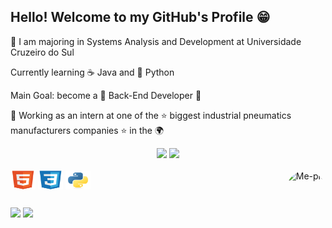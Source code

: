 ## Hello! Welcome to my GitHub's Profile 😁

📖 I am majoring in Systems Analysis and Development at Universidade Cruzeiro do Sul

Currently learning ☕ Java and 🐍 Python

Main Goal: become a 🌟 Back-End Developer 🌟

👔 Working as an intern at one of the ⭐ biggest industrial pneumatics manufacturers companies ⭐ in the 🌍

<div align="center"
  <a href="https://github.com/LorienCast">
  <img  width="48%" src="https://github-readme-stats.vercel.app/api?username=MarcosDomingos&show_icons=true&title_color=0ab86b&icon_color=0ab86b&theme=midnight-purple&include_all_commits=true&count_private=true"/>
  <img  width="50%"  src="https://github-readme-stats.vercel.app/api/top-langs/?username=LorienCast&title_color=0ab86b&layout=compact&langs_count=7&theme=midnight-purple"/>
</div>
<div style="display: inline_block"><br>
  <img align="center" alt="LoCa-HTML" height="30" width="40" src="https://raw.githubusercontent.com/devicons/devicon/master/icons/html5/html5-original.svg">
  <img align="center" alt="LoCa-CSS" height="30" width="40" src="https://raw.githubusercontent.com/devicons/devicon/master/icons/css3/css3-original.svg">
  <img align="center" alt="LoCa-Python" height="30" width="40" src="https://raw.githubusercontent.com/devicons/devicon/master/icons/python/python-original.svg">
  <img align="right" alt="Me-pic" height="150" style="border-radius:50px;" src="https://cdn.discordapp.com/attachments/1022283929459380226/1022284015639740506/Design_sem_nome.gif">
</div>

  ##


<div> 

  <a href = "mailto:marcos_zac@yahoo.com"><img src="https://img.shields.io/badge/-Gmail-%23333?style=for-the-badge&logo=gmail&logoColor=white" target="_blank"></a>
  <a href="https://www.linkedin.com/in/marcosdomingosfilho/" target="_blank"><img src="https://img.shields.io/badge/-LinkedIn-%230077B5?style=for-the-badge&logo=linkedin&logoColor=white" target="_blank"></a> 
 
</div>
